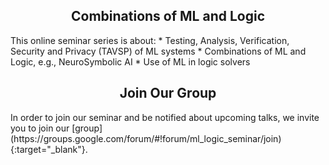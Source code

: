 <h2 style="text-align:center">Combinations of ML and Logic</h2>
This online seminar series is about:
* Testing, Analysis, Verification, Security and Privacy (TAVSP) of ML systems
* Combinations of ML and Logic, e.g., NeuroSymbolic AI
* Use of ML in logic solvers

<h2 style="text-align:center">Join Our Group</h2>
In order to join our seminar and be notified about upcoming talks, we invite you to join our [group](https://groups.google.com/forum/#!forum/ml_logic_seminar/join){:target="_blank"}.
